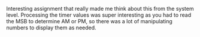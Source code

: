 Interesting assignment that really made me think about this from the system level. Processing the timer values was super interesting as you had to read the MSB to determine AM or PM, so there was a lot of manipulating numbers to display them as needed.
